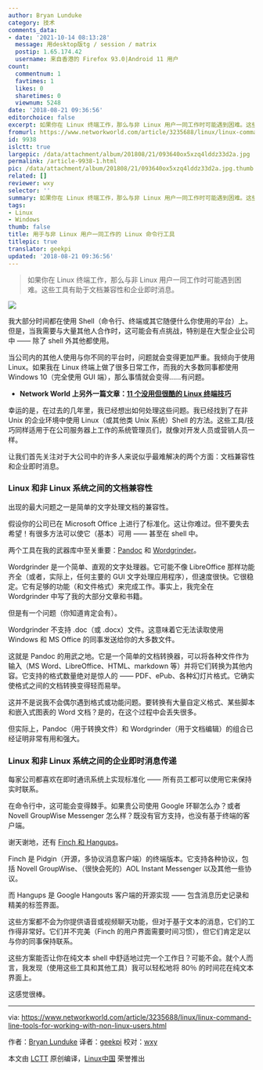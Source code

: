 ```yaml
---
author: Bryan Lunduke
category: 技术
comments_data:
- date: '2021-10-14 08:13:28'
  message: 用desktop版tg / session / matrix
  postip: 1.65.174.42
  username: 来自香港的 Firefox 93.0|Android 11 用户
count:
  commentnum: 1
  favtimes: 1
  likes: 0
  sharetimes: 0
  viewnum: 5248
date: '2018-08-21 09:36:56'
editorchoice: false
excerpt: 如果你在 Linux 终端工作，那么与非 Linux 用户一同工作时可能遇到困难。这些工具有助于文档兼容性和企业即时消息。
fromurl: https://www.networkworld.com/article/3235688/linux/linux-command-line-tools-for-working-with-non-linux-users.html
id: 9938
islctt: true
largepic: /data/attachment/album/201808/21/093640ox5xzq4lddz33d2a.jpg
permalink: /article-9938-1.html
pic: /data/attachment/album/201808/21/093640ox5xzq4lddz33d2a.jpg.thumb.jpg
related: []
reviewer: wxy
selector: ''
summary: 如果你在 Linux 终端工作，那么与非 Linux 用户一同工作时可能遇到困难。这些工具有助于文档兼容性和企业即时消息。
tags:
- Linux
- Windows
thumb: false
title: 用于与非 Linux 用户一同工作的 Linux 命令行工具
titlepic: true
translator: geekpi
updated: '2018-08-21 09:36:56'
---
```



> 
> 如果你在 Linux 终端工作，那么与非 Linux 用户一同工作时可能遇到困难。这些工具有助于文档兼容性和企业即时消息。
> 
> 
> 


![](/data/attachment/album/201808/21/093640ox5xzq4lddz33d2a.jpg)


我大部分时间都在使用 Shell（命令行、终端或其它随便什么你使用的平台）上。但是，当我需要与大量其他人合作时，这可能会有点挑战，特别是在大型企业公司中 —— 除了 shell 外其他都使用。


当公司内的其他人使用与你不同的平台时，问题就会变得更加严重。我倾向于使用 Linux。如果我在 Linux 终端上做了很多日常工作，而我的大多数同事都使用 Windows 10（完全使用 GUI 端），那么事情就会变得……有问题。


* **Network World 上另外一篇文章：**[**11 个没用但很酷的 Linux 终端技巧**](http://www.networkworld.com/article/2926630/linux/11-pointless-but-awesome-linux-terminal-tricks.html#tk.nww-fsb)


幸运的是，在过去的几年里，我已经想出如何处理这些问题。我已经找到了在非 Unix 的企业环境中使用 Linux（或其他类 Unix 系统）Shell 的方法。这些工具/技巧同样适用于在公司服务器上工作的系统管理员们，就像对开发人员或营销人员一样。


让我们首先关注对于大公司中的许多人来说似乎最难解决的两个方面：文档兼容性和企业即时消息。


### Linux 和非 Linux 系统之间的文档兼容性


出现的最大问题之一是简单的文字处理文档的兼容性。


假设你的公司已在 Microsoft Office 上进行了标准化。这让你难过。但不要失去希望！有很多方法可以使它（基本）可用 —— 甚至在 shell 中。


两个工具在我的武器库中至关重要：[Pandoc](https://www.youtube.com/watch?v=BkTYHChkDoE) 和 [Wordgrinder](https://www.youtube.com/watch?v=WnMyamBgKFE)。


Wordgrinder 是一个简单、直观的文字处理器。它可能不像 LibreOffice 那样功能齐全（或者，实际上，任何主要的 GUI 文字处理应用程序），但速度很快。它很稳定。它有足够的功能（和文件格式）来完成工作。事实上，我完全在 Wordgrinder 中写了我的大部分文章和书籍。


但是有一个问题（你知道肯定会有）。


Wordgrinder 不支持 .doc（或 .docx）文件。这意味着它无法读取使用 Windows 和 MS Office 的同事发送给你的大多数文件。


这就是 Pandoc 的用武之地。它是一个简单的文档转换器，可以将各种文件作为输入（MS Word、LibreOffice、HTML、markdown 等）并将它们转换为其他内容。它支持的格式数量绝对是惊人的 —— PDF、ePub、各种幻灯片格式。它确实使格式之间的文档转换变得轻而易举。


这并不是说我不会偶尔遇到格式或功能问题。要转换有大量自定义格式、某些脚本和嵌入式图表的 Word 文档？是的，在这个过程中会丢失很多。


但实际上，Pandoc（用于转换文件）和 Wordgrinder（用于文档编辑）的组合已经证明非常有用和强大。


### Linux 和非 Linux 系统之间的企业即时消息传递


每家公司都喜欢在即时通讯系统上实现标准化 —— 所有员工都可以使用它来保持实时联系。


在命令行中，这可能会变得棘手。如果贵公司使用 Google 环聊怎么办？或者 Novell GroupWise Messenger 怎么样？既没有官方支持，也没有基于终端的客户端。


谢天谢地，还有 [Finch 和 Hangups](https://www.youtube.com/watch?v=19lbWnYOsTc)。


Finch 是 Pidgin（开源，多协议消息客户端）的终端版本。它支持各种协议，包括 Novell GroupWise、（很快会死的）AOL Instant Messenger 以及其他一些协议。


而 Hangups 是 Google Hangouts 客户端的开源实现 —— 包含消息历史记录和精美的标签界面。


这些方案都不会为你提供语音或视频聊天功能，但对于基于文本的消息，它们的工作得非常好。它们并不完美（Finch 的用户界面需要时间习惯），但它们肯定足以与你的同事保持联系。


这些方案能否让你在纯文本 shell 中舒适地过完一个工作日？可能不会。就个人而言，我发现（使用这些工具和其他工具）我可以轻松地将 80％ 的时间花在纯文本界面上。


这感觉很棒。




---


via: <https://www.networkworld.com/article/3235688/linux/linux-command-line-tools-for-working-with-non-linux-users.html>


作者：[Bryan Lunduke](https://www.networkworld.com/author/Bryan-Lunduke/) 译者：[geekpi](https://github.com/geekpi) 校对：[wxy](https://github.com/wxy)


本文由 [LCTT](https://github.com/LCTT/TranslateProject) 原创编译，[Linux中国](https://linux.cn/) 荣誉推出